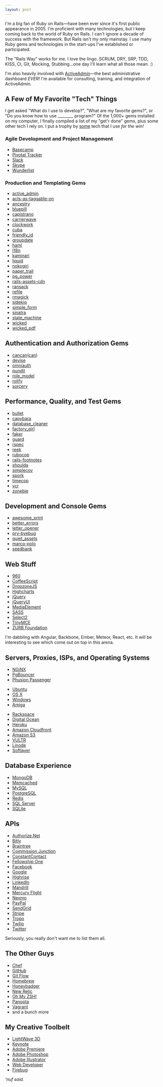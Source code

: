 ```yaml
---
layout: post
---
```


I'm a big fan of Ruby on Rails&mdash;have been ever since it's first public appearance in 2005. I'm proficient with many technologies, but I keep coming back to the world of Ruby on Rails. I can't ignore a decade of success with the framework.
But Rails isn't my only mainstay. I use many Ruby gems and technologies in the start-ups I've established or participated.

The "Rails Way" works for me. I love the lingo. SCRUM, DRY, SRP, TDD, KISS, CI, Git, Mocking, Stubbing...one day I'll learn what all those mean. :)

I'm also heavily involved with <a href="http://activeadmin.info/" target="_blank">ActiveAdmin</a>&mdash;the best administrative dashboard <i>EVER!</i>
I'm available for consulting, training, and integration of ActiveAdmin.

## A Few of My Favorite "Tech" Things

I get asked "What do I use to develop?", "What are my favorite gems?", or "Do you know how to use ________ program?"
Of the 1,000+ gems installed on my computer, I finally compiled a list of my "get'r done" gems,
plus some other tech I rely on.
I put a trophy <i class="fa fa-trophy"></i> by <u>some</u> tech that I use _for the win!_

### Agile Development and Project Management

<ul class="columns3 nodot">
	<li><a href="https://basecamp.com/" target="_blank">Basecamp</a></li>
	<li><a href="https://www.pivotaltracker.com/" target="_blank">Pivotal Tracker</a></li>
	<li><a href="https://slack.com/" target="_blank">Slack</a></li>
	<li><a href="http://www.skype.com/" target="_blank">Skype</a></li>
	<li><a href="https://www.wunderlist.com/" target="_blank">Wunderlist</a></li>
</ul>

### Production and Templating Gems

<ul class="columns3 nodot">
	<li><a href="http://activeadmin.info/" target="_blank">active_admin</a> <i class="fa fa-trophy"></i></li>
	<li><a href="https://github.com/mbleigh/acts-as-taggable-on" target="_blank">acts-as-taggable-on</a></li>
	<li><a href="https://github.com/stefankroes/ancestry" target="_blank">ancestry</a></li>
	<li><a href="https://github.com/bluepill-rb/bluepill" target="_blank">bluepill</a></li>
	<li><a href="http://capistranorb.com/" target="_blank">capistrano</a></li>
	<li><a href="https://github.com/carrierwaveuploader/carrierwave" target="_blank">carrierwave</a></li>
	<li><a href="https://github.com/tomykaira/clockwork" target="_blank">clockwork</a></li>
	<li><a href="http://cuba.is/" target="_blank">cuba</a></li>
	<li><a href="https://github.com/norman/friendly_id" target="_blank">friendly_id</a></li>
	<li><a href="https://github.com/ankane/groupdate" target="_blank">groupdate</a> <i class="fa fa-info-circle" title="Featured on episode 488 of Ruby5 by yours truly"></i></li>
	<li><a href="http://haml.info/" target="_blank">haml</a> <i class="fa fa-trophy"></i></li>
	<li><a href="https://github.com/svenfuchs/rails-i18n" target="_blank">I18n</a></li>
	<li><a href="https://github.com/amatsuda/kaminari" target="_blank">kaminari</a></li>
	<li><a href="http://liquidmarkup.org/" target="_blank">liquid</a></li>
	<li><a href="http://www.nokogiri.org/" target="_blank">nokogiri</a></li>
	<li><a href="https://github.com/airblade/paper_trail" target="_blank">paper_trail</a></li>
	<li><a href="https://github.com/TMXCredit/pg_power" target="_blank">pg_power</a> <i class="fa fa-info-circle" title="Featured on episode 460 of Ruby5 by yours truly"></i></li>
	<li><a href="https://github.com/cmer/rails-assets-cdn" target="_blank">rails-assets-cdn</a></li>
	<li><a href="https://github.com/activerecord-hackery/ransack" target="_blank">ransack</a></li>
	<li><a href="https://github.com/refile/refile" target="_blank">refile</a></li>
	<li><a href="https://github.com/rmagick/rmagick" target="_blank">rmagick</a></li>
	<li><a href="http://sidekiq.org/" target="_blank">sidekiq</a> <i class="fa fa-trophy"></i></li>
	<li><a href="https://github.com/plataformatec/simple_form" target="_blank">simple_form</a> <i class="fa fa-trophy"></i></li>
	<li><a href="http://www.sinatrarb.com/" target="_blank">sinatra</a></li>
	<li><a href="https://github.com/pluginaweek/state_machine" target="_blank">state_machine</a> <i class="fa fa-trophy"></i></li>
	<li><a href="https://github.com/schneems/wicked" target="_blank">wicked</a> <i class="fa fa-info-circle" title="as in Cool, not the 666 stuff"></i></li>
	<li><a href="https://github.com/mileszs/wicked_pdf" target="_blank">wicked_pdf</a> <i class="fa fa-info-circle" title="PDFs are the devil"></i></li>
</ul>


## Authentication and Authorization Gems

<ul class="columns3 nodot">
  <li><a href="https://github.com/ryanb/cancan" target="_blank">cancan</a>(<a href="https://github.com/CanCanCommunity/cancancan" target="_blank">can</a>) <i class="fa fa-trophy"></i></li>
	<li><a href="https://github.com/plataformatec/devise" target="_blank">devise</a></li>
	<li><a href="http://intridea.github.io/omniauth/" target="_blank">omniauth</a></li>
	<li><a href="https://github.com/elabs/pundit" target="_blank">pundit</a></li>
	<li><a href="https://github.com/martinrehfeld/role_model" target="_blank">role_model</a></li>
	<li><a href="http://rolifycommunity.github.io/rolify/" target="_blank">rolify</a></li>
	<li><a href="https://github.com/NoamB/sorcery" target="_blank">sorcery</a></li>
</ul>

## Performance, Quality, and Test Gems

<ul class="columns3 nodot">
  <li><a href="https://github.com/flyerhzm/bullet" target="_blank">bullet</a></li>
  <li><a href="https://github.com/jnicklas/capybara" target="_blank">capybara</a></li>
  <li><a href="https://github.com/DatabaseCleaner/database_cleaner" target="_blank">database_cleaner</a></li>
  <li><a href="https://github.com/thoughtbot/factory_girl" target="_blank">factory_girl</a></li>
  <li><a href="https://github.com/stympy/faker" target="_blank">faker</a></li>
  <li><a href="https://github.com/guard/guard" target="_blank">guard</a></li>
  <li><a href="http://rspec.info/" target="_blank">rspec</a></li>
  <li><a href="https://github.com/troessner/reek" target="_blank">reek</a></li>
  <li><a href="https://github.com/bbatsov/rubocop" target="_blank">rubocop</a></li>
  <li><a href="https://github.com/josevalim/rails-footnotes" target="_blank">rails-footnotes</a></li>
  <li><a href="https://github.com/thoughtbot/shoulda" target="_blank">shoulda</a></li>
  <li><a href="https://github.com/colszowka/simplecov" target="_blank">simplecov</a> <i class="fa fa-trophy"></i></li>
  <li><a href="https://github.com/sporkrb/spork" target="_blank">spork</a></li>
  <li><a href="https://github.com/travisjeffery/timecop" target="_blank">timecop</a></li>
	<li><a href="https://github.com/vcr/vcr" target="_blank">vcr</a></li>
  <li><a href="https://github.com/alindeman/zonebie" target="_blank">zonebie</a></li>
</ul>

## Development and Console Gems

<ul class="columns3 nodot">
	<li><a href="https://github.com/michaeldv/awesome_print" target="_blank">awesome_print</a></li>
	<li><a href="https://github.com/charliesome/better_errors" target="_blank">better_errors</a></li>
	<li><a href="https://github.com/ryanb/letter_opener" target="_blank">letter_opener</a> <i class="fa fa-info-circle" title="I'm a contributor"></i></li>
	<li><a href="https://github.com/deivid-rodriguez/pry-byebug" target="_blank">pry-byebug</a> <i class="fa fa-trophy"></i></li>
	<li><a href="https://github.com/evrone/quiet_assets" target="_blank">quiet_assets</a></li>
	<li><a href="https://github.com/arches/marco-polo" target="_blank">marco-polo</a></li>
	<li><a href="https://github.com/james2m/seedbank" target="_blank">seedbank</a> <i class="fa fa-info-circle" title="I'm a contributor"></i></li>
</ul>

## Web Stuff

<ul class="columns3 nodot">
	<li><a href="http://960.gs/" target="_blank">960</a></li>
	<li><a href="http://coffeescript.org/" target="_blank">CoffeeScript</a></li>
	<li><a href="http://www.dropzonejs.com/" target="_blank">DropzoneJS</a></li>
	<li><a href="http://www.highcharts.com/" target="_blank">Highcharts</a></li>
	<li><a href="https://jquery.com/" target="_blank">jQuery</a></li>
	<li><a href="http://jqueryui.com/" target="_blank">jQueryUI</a></li>
	<li><a href="http://mediaelementjs.com/" target="_blank">MediaElement</a></li>
	<li><a href="http://sass-lang.com/" target="_blank">SASS</a></li>
	<li><a href="https://select2.github.io/" target="_blank">Select2</a></li>
	<li><a href="http://www.tinymce.com/" target="_blank">TinyMCE</a> <i class="fa fa-trophy"></i></li>
	<li><a href="http://foundation.zurb.com/" target="_blank">ZURB Foundation</a> <i class="fa fa-trophy"></i></li>
</ul>


I'm dabbling with Angular, Backbone, Ember, Meteor, React, etc. It will be interesting to see which come out on top in this arena.

## Servers, Proxies, ISPs, and Operating Systems

<ul class="columns3 nodot">
	<li><a href="http://nginx.org/" target="_blank">NGiNX</a></li>
	<li><a href="https://wiki.postgresql.org/wiki/PgBouncer" target="_blank">PgBouncer</a></li>
	<li><a href="https://www.phusionpassenger.com/" target="_blank">Phusion Passenger</a> <i class="fa fa-trophy"></i></li>
</ul>


<ul class="columns3 nodot">
	<li><a href="http://www.ubuntu.com/server" target="_blank">Ubuntu</a></li>
	<li><a href="http://www.apple.com/osx/" target="_blank">OS X</a></li>
	<li><a href="http://www.microsoft.com/en-us/windows" target="_blank">Windows</a></li>
	<li><a href="http://www.amiga.com/" target="_blank">Amiga</a></li>
</ul>


<ul class="columns3 nodot">
	<li><a href="http://www.rackspace.com/dedicated-servers" target="_blank">Rackspace</a></li>
	<li><a href="https://www.digitalocean.com/" target="_blank">Digital Ocean</a></li>
	<li><a href="https://www.heroku.com/" target="_blank">Heroku</a></li>
	<li><a href="https://aws.amazon.com/cloudfront/" target="_blank">Amazon Cloudfront</a></li>
	<li><a href="https://aws.amazon.com/s3/" target="_blank">Amazon S3</a></li>
	<li><a href="https://www.vultr.com/" target="_blank">VULTR</a></li>
	<li><a href="https://www.linode.com/" target="_blank">Linode</a></li>
	<li><a href="http://www.softlayer.com/" target="_blank">Softlayer</a></li>
</ul>


## Database Experience

<ul class="columns3 nodot">
	<li><a href="https://www.mongodb.org/" target="_blank">MongoDB</a></li>
	<li><a href="http://memcached.org/" target="_blank">Memcached</a></li>
	<li><a href="https://www.mysql.com/" target="_blank">MySQL</a></li>
	<li><a href="http://www.postgresql.org/" target="_blank">PostgreSQL</a> <i class="fa fa-trophy"></i></li>
	<li><a href="http://redis.io/" target="_blank">Redis</a></li>
	<li><a href="http://www.microsoft.com/en-us/server-cloud/products/sql-server/" target="_blank">SQL Server</a></li>
	<li><a href="https://www.sqlite.org/" target="_blank">SQLite</a></li>
</ul>


## APIs

<ul class="columns3 nodot">
	<li><a href="http://www.authorize.net/" target="_blank">Authorize.Net</a></li>
	<li><a href="https://bitly.com/" target="_blank">Bitly</a></li>
	<li><a href="https://www.braintreepayments.com/" target="_blank">Braintree</a></li>
	<li><a href="http://www.cj.com/" target="_blank">Commission Junction</a></li>
	<li><a href="http://www.constantcontact.com" target="_blank">ConstantContact</a></li>
	<li><a href="http://www.fellowshipone.com/" target="_blank">Fellowship One</a></li>
	<li><a href="https://www.facebook.com/" target="_blank">Facebook</a></li>
	<li><a href="https://developers.google.com" target="_blank">Google</a></li>
	<li><a href="https://highrisehq.com/" target="_blank">Highrise</a></li>
	<li><a href="https://www.linkedin.com/" target="_blank">LinkedIn</a></li>
	<li><a href="http://mandrill.com/" target="_blank">Mandrill</a></li>
	<li><a href="http://www.mercuryflight.com/" target="_blank">Mercury Flight</a> <i class="fa fa-trophy"></i></li>
	<li><a href="https://www.nexmo.com/" target="_blank">Nexmo</a></li>
	<li><a href="https://www.paypal.com/" target="_blank">PayPal</a></li>
	<li><a href="https://sendgrid.com/" target="_blank">SendGrid</a></li>
	<li><a href="https://stripe.com/" target="_blank">Stripe</a></li>
	<li><a href="https://www.tropo.com/" target="_blank">Tropo</a></li>
	<li><a href="https://www.twilio.com/" target="_blank">Twilio</a></li>
	<li><a href="https://twitter.com/" target="_blank">Twitter</a></li>
</ul>

Seriously, you really don't want me to list them all.

## The Other Guys

<ul class="columns3 nodot">
	<li><a href="https://www.chef.io/" target="_blank">Chef</a></li>
	<li><a href="https://github.com/" target="_blank">GitHub</a></li>
	<li><a href="http://nvie.com/posts/a-successful-git-branching-model/" target="_blank">Git Flow</a></li>
	<li><a href="http://brew.sh/" target="_blank">Homebrew</a> <i class="fa fa-trophy"></i></li>
	<li><a href="https://www.honeybadger.io/" target="_blank">Honeybadger</a> <i class="fa fa-trophy"></i></li>
	<li><a href="https://newrelic.com/" target="_blank">New Relic</a></li>
	<li><a href="http://ohmyz.sh/" target="_blank">Oh My ZSH!</a> <i class="fa fa-trophy"></i></li>
	<li><a href="http://www.panopta.com/" target="_blank">Panopta</a></li>
	<li><a href="https://www.vagrantup.com/" target="_blank">Vagrant</a></li>
	<li>and a bunch more</li>
</ul>


## My Creative Toolbelt

<ul class="columns3 nodot">
	<li><a href="https://www.lightwave3d.com/" target="_blank">LightWave 3D</a> <i class="fa fa-trophy"></i></li>
	<li><a href="http://www.apple.com/mac/keynote/" target="_blank">Keynote</a></li>
  <li><a href="http://www.adobe.com/products/premiere.html" target="_blank">Adobe Premiere</a> <i class="fa fa-info-circle" title="I'm in the credits"></i></li>
  <li><a href="http://www.adobe.com/products/photoshop.html" target="_blank">Adobe Photoshop</a></li>
  <li><a href="http://www.adobe.com/products/illustrator.html" target="_blank">Adobe Illustrator</a></li>
  <li><a href="http://chrispederick.com/work/web-developer/" target="_blank">Web Developer</a></li>
  <li><a href="http://getfirebug.com/" target="_blank">Firebug</a></li>
</ul>


_'nuf said._
